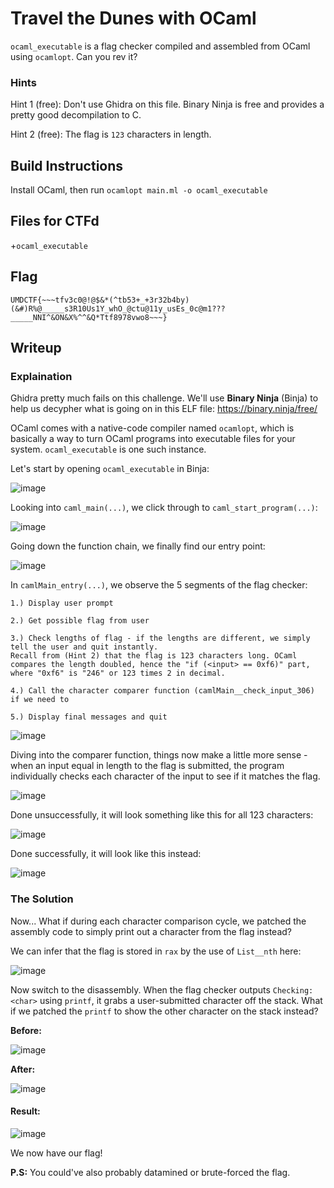 # Travel the Dunes with OCaml

`ocaml_executable` is a flag checker compiled and assembled from OCaml using `ocamlopt`. Can you rev it?

### Hints

Hint 1 (free): Don't use Ghidra on this file. Binary Ninja is free and provides a pretty good decompilation to C.

Hint 2 (free): The flag is `123` characters in length.

## Build Instructions

Install OCaml, then run `ocamlopt main.ml -o ocaml_executable`

## Files for CTFd

+`ocaml_executable`

## Flag

`UMDCTF{~~~tfv3c0@!@$&*(^tb53+_+3r32b4by)(&#)R%@_____s3R10Us1Y_whO_@ctu@11y_usEs_0c@m1???_____NNI^&ON&X%^^&Q*Ttf8978vwo8~~~}`

## Writeup


### Explaination

Ghidra pretty much fails on this challenge. We'll use **Binary Ninja** (Binja) to help us decypher what is going on in this ELF file: https://binary.ninja/free/

OCaml comes with a native-code compiler named `ocamlopt`, which is basically a way to turn OCaml programs into executable files for your system. `ocaml_executable` is one such instance.

Let's start by opening `ocaml_executable` in Binja:

![image](https://github.com/UMD-CSEC/UMDCTF-2024-Challenges/assets/123607179/2e5e945d-cf51-4007-a394-d86f3e667b05)

Looking into `caml_main(...)`, we click through to `caml_start_program(...)`:

![image](https://github.com/UMD-CSEC/UMDCTF-2024-Challenges/assets/123607179/667ae049-c1f6-4140-b8b2-8627157d8c05)

Going down the function chain, we finally find our entry point:

![image](https://github.com/UMD-CSEC/UMDCTF-2024-Challenges/assets/123607179/8a866ae2-42ad-4bc0-80d4-73f2ec9cf629)

In `camlMain_entry(...)`, we observe the 5 segments of the flag checker:

```
1.) Display user prompt

2.) Get possible flag from user

3.) Check lengths of flag - if the lengths are different, we simply tell the user and quit instantly.
Recall from (Hint 2) that the flag is 123 characters long. OCaml compares the length doubled, hence the "if (<input> == 0xf6)" part, where "0xf6" is "246" or 123 times 2 in decimal.

4.) Call the character comparer function (camlMain__check_input_306) if we need to

5.) Display final messages and quit
```

![image](https://github.com/UMD-CSEC/UMDCTF-2024-Challenges/assets/123607179/72e7c08b-2581-475d-8d3c-6dc94cabe0a4)

Diving into the comparer function, things now make a little more sense - when an input equal in length to the flag is submitted, the program individually checks each character of the input to see if it matches the flag.

![image](https://github.com/UMD-CSEC/UMDCTF-2024-Challenges/assets/123607179/c7b0c946-e33d-4694-b893-17c1d59fefe1)

Done unsuccessfully, it will look something like this for all 123 characters:

![image](https://github.com/UMD-CSEC/UMDCTF-2024-Challenges/assets/123607179/e3a5a440-1be7-4a48-a4b6-eca254dbfd78)

Done successfully, it will look like this instead:

![image](https://github.com/UMD-CSEC/UMDCTF-2024-Challenges/assets/123607179/1a76f9d6-abe9-4dec-afb9-92000e4790ea)


### The Solution

Now... What if during each character comparison cycle, we patched the assembly code to simply print out a character from the flag instead?

We can infer that the flag is stored in `rax` by the use of `List__nth` here:

![image](https://github.com/UMD-CSEC/UMDCTF-2024-Challenges/assets/123607179/fadcdcee-b880-402f-a300-12fa5258cebd)

Now switch to the disassembly. When the flag checker outputs `Checking: <char>` using `printf`, it grabs a user-submitted character off the stack. What if we patched the `printf` to show the other character on the stack instead?

**Before:**

![image](https://github.com/UMD-CSEC/UMDCTF-2024-Challenges/assets/123607179/b3fe81ee-e852-45dc-8274-fec3fa75e828)

**After:**

![image](https://github.com/UMD-CSEC/UMDCTF-2024-Challenges/assets/123607179/7561757f-ac78-43d0-aaea-5f752d06439f)

#### Result:

![image](https://github.com/UMD-CSEC/UMDCTF-2024-Challenges/assets/123607179/fd822679-d977-45e0-8183-386a40bb6486)

We now have our flag!


**P.S:** You could've also probably datamined or brute-forced the flag.












